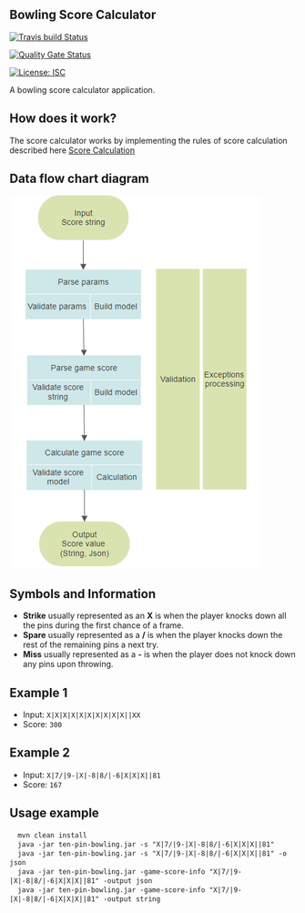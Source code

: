 ## Bowling Score Calculator 

[![Travis build Status](https://travis-ci.org/Vaisman/ten-pin-bowling.svg?branch=master)](https://travis-ci.org/Vaisman/ten-pin-bowling)

[![Quality Gate Status](https://sonarcloud.io/api/project_badges/measure?project=com.h5g%3Aten-pin-bowling&metric=alert_status)](https://sonarcloud.io/dashboard?id=com.h5g%3Aten-pin-bowling)

[![License: ISC](https://img.shields.io/badge/License-MIT-blue.svg)](https://opensource.org/licenses/ISC)

A bowling score calculator application.

## How does it work?

The score calculator works by implementing the rules of score calculation described here [Score Calculation](https://slocums.homestead.com/gamescore.html)

## Data flow chart diagram

![alt text](https://github.com/Vaisman/ten-pin-bowling/blob/master/docs/data_flow_chart.png)

## Symbols and Information
  * **Strike** usually represented as an **X** is when the player knocks down all the pins during the first chance of a frame.
  * **Spare** usually represented as a **/** is when the player knocks down the rest of the remaining pins a next try.
  * **Miss** usually represented as a **-** is when the player does not knock down any pins upon throwing.

## Example 1
 * Input:  ```X|X|X|X|X|X|X|X|X|X||XX ```
 * Score:  ```300 ```
 
## Example 2
  * Input:  ```X|7/|9-|X|-8|8/|-6|X|X|X||81 ```
  * Score:  ```167```
 
## Usage example
 ```
   mvn clean install
   java -jar ten-pin-bowling.jar -s "X|7/|9-|X|-8|8/|-6|X|X|X||81"
   java -jar ten-pin-bowling.jar -s "X|7/|9-|X|-8|8/|-6|X|X|X||81" -o json
   java -jar ten-pin-bowling.jar -game-score-info "X|7/|9-|X|-8|8/|-6|X|X|X||81" -output json
   java -jar ten-pin-bowling.jar -game-score-info "X|7/|9-|X|-8|8/|-6|X|X|X||81" -output string
 ```


